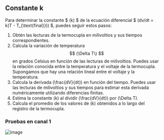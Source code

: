 ## Constante k

Para determinar la constante $ (k\) $ de la ecuación diferencial $ (dv/dt = k(T - T_{\text{final}})\) $, puedes seguir estos pasos:

1. Obtén las lecturas de la termocupla en milivoltios y sus tiempos correspondientes.
2. Calcula la variación de temperatura $$ (\Delta T\) $$ en grados Celsius en función de las lecturas de milivoltios. Puedes usar la relación conocida entre la temperatura y el voltaje de la termocupla. Supongamos que hay una relación lineal entre el voltaje y la temperatura.
3. Calcula la derivada \(\frac{dV}{dt}\) en función del tiempo. Puedes usar las lecturas de milivoltios y sus tiempos para estimar esta derivada numéricamente utilizando diferencias finitas.
4. Estima la constante \(k\) al dividir \(\frac{dV}{dt}\) por \(\Delta T\).
5. Calcula el promedio de los valores de \(k\) obtenidos a lo largo del registro de la termocupla.

### Pruebas en canal 1

![image](https://github.com/stevenag1999/Lab3_Taller_ITCR/assets/92649989/9f355a96-8f4c-4ddf-bfe3-1629f53faf11)
